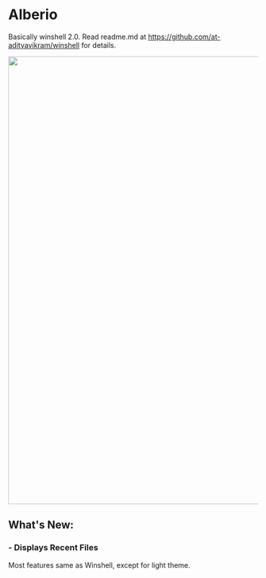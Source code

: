 # Alberio
Basically winshell 2.0. Read readme.md at https://github.com/at-adityavikram/winshell for details.

<p align="center">
  <img src="alberio/main.png" width="900">
</p>

## What's New:

###  - Displays Recent Files

Most features same as Winshell, except for light theme.
